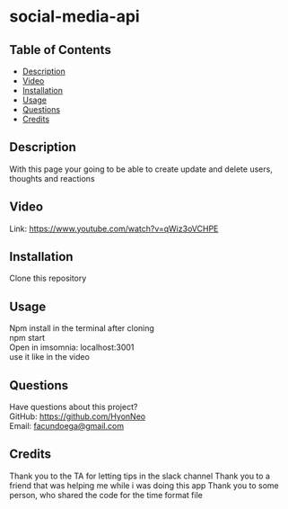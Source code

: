 # social-media-api

## Table of Contents
  * [Description](#description)
  * [Video](#video)
  * [Installation](#installation)
  * [Usage](#usage)
  * [Questions](#questions)
  * [Credits](#credits)

    
  ## Description
  With this page your going to be able to create update and delete users, thoughts and reactions

  ## Video

  Link: https://www.youtube.com/watch?v=qWiz3oVCHPE
  
  ## Installation
  Clone this repository
  
  ## Usage
  Npm install in the terminal after cloning <br/>
  npm start <br />
  Open in imsomnia: localhost:3001 <br />
  use it like in the video <br />
  


  ## Questions
  Have questions about this project?  
  GitHub: https://github.com/HyonNeo  
  Email: facundoega@gmail.com

  
  ## Credits
  Thank you to the TA for letting tips in the slack channel
  Thank you to a friend that was helping me while i was doing this app
  Thank you to some person, who shared the code for the time format file 
